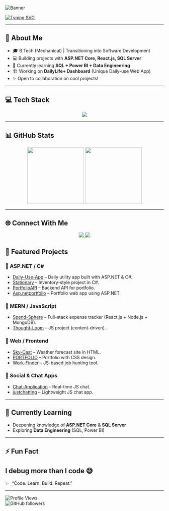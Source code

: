 <!-- Banner -->
![Banner](https://capsule-render.vercel.app/api?type=waving&color=0:0f0c29,100:302b63,200:24243e&height=200&section=header&text=Akash%20Kushwaha&fontSize=50&fontColor=ffffff)

<!-- Typing Effect -->
[![Typing SVG](https://readme-typing-svg.herokuapp.com?font=Fira+Code&pause=1000&color=00F709&center=true&vCenter=true&width=600&lines=Hi+%F0%9F%91%8B+I'm+Akash+Kushwaha;Asp.Net+Developer;MERN+Stack+Explorer;SQL+%26+Data+Engineering+Learner)](https://git.io/typing-svg)

---

## 🚀 About Me  
- 🎓 B.Tech (Mechanical) | Transitioning into Software Development  
- 💻 Building projects with **ASP.NET Core, React.js, SQL Server**  
- 🌱 Currently learning **SQL + Power BI + Data Engineering**  
- 🏗 Working on **DailyLife+ Dashboard** (Unique Daily-use Web App)  
- ✨ Open to collaboration on cool projects!  

---

## 💻 Tech Stack  
<p align="center">
  <img src="https://skillicons.dev/icons?i=c,cpp,cs,dotnet,js,react,nodejs,express,mongodb,sql,git,github,vscode" />
</p>

---

## 📊 GitHub Stats  
<p align="center">
  <img src="https://github-readme-stats.vercel.app/api?username=akashkus121&show_icons=true&theme=radical" height="180" />
  <img src="https://github-readme-stats.vercel.app/api/top-langs/?username=akashkus121&layout=compact&theme=radical" height="180" />
</p>

---





## 🌐 Connect With Me  
<p align="center">
  <a href="https://www.linkedin.com/in/akash-kushwaha-6b72a4231/" target="_blank">
    <img src="https://skillicons.dev/icons?i=linkedin" />
  </a>
  <a href="mailto:908akashkushwaha@gmial.com@gmail.com">
    <img src="https://skillicons.dev/icons?i=gmail" />
  </a>
</p>




## 🚀 Featured Projects  

### 🔹 ASP.NET / C#  
- [Daily-Use-App](https://github.com/akashkus121/Daily-Use-App) – Daily utility app built with ASP.NET & C#.  
- [Stationary](https://github.com/akashkus121/Stationary) – Inventory-style project in C#.  
- [PortfolioAPI](https://github.com/akashkus121/PortfolioAPI) – Backend API for portfolio.  
- [Asp.netportfoilo](https://github.com/akashkus121/Asp.netportfoilo) – Portfolio web app using ASP.NET.  

### 🔹 MERN / JavaScript  
- [Spend-Sphere](https://github.com/akashkus121/Spend-Sphere) – Full-stack expense tracker (React.js + Node.js + MongoDB).  
- [Thought-Loom](https://github.com/akashkus121/Thought-Loom) – JS project (content-driven).  

### 🔹 Web / Frontend  
- [Sky-Cast](https://github.com/akashkus121/Sky-Cast-) – Weather forecast site in HTML.  
- [PORTFOLIO](https://github.com/akashkus121/PORTFOLIO) – Portfolio with CSS design.  
- [Work-Finder](https://github.com/akashkus121/Work-Finder) – JS-based job hunting tool.  

### 🔹 Social & Chat Apps  
- [Chat-Application](https://github.com/akashkus121/Chat-Application) – Real-time JS chat.  
- [justchatting](https://github.com/akashkus121/justchatting) – Lightweight JS chat app.  

---



## 🌱 Currently Learning  
- Deepening knowledge of **ASP.NET Core** & **SQL Server**  
- Exploring **Data Engineering** (SQL, Power BI)  

---

## ⚡ Fun Fact  
I debug more than I code 😅 
---
✨ _“Code. Learn. Build. Repeat.”

---

![Profile Views](https://komarev.com/ghpvc/?username=akashkus121&color=blue)  
![GitHub followers](https://img.shields.io/github/followers/akashkus121?label=Followers&style=social)  
 
